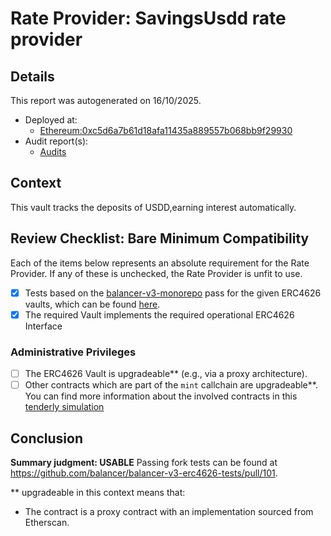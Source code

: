 
# Rate Provider: SavingsUsdd rate provider

## Details
This report was autogenerated on 16/10/2025.

- Deployed at:
    - [Ethereum:0xc5d6a7b61d18afa11435a889557b068bb9f29930](https://etherscan.io/address/0xc5d6a7b61d18afa11435a889557b068bb9f29930)
- Audit report(s):
    - [Audits](https://docs.usdd.io/security/audits)

## Context
This vault tracks the deposits of USDD,earning interest automatically.

## Review Checklist: Bare Minimum Compatibility
Each of the items below represents an absolute requirement for the Rate Provider. If any of these is unchecked, the Rate Provider is unfit to use.

- [x] Tests based on the [balancer-v3-monorepo](https://github.com/balancer/balancer-v3-monorepo/tree/main/pkg/vault/test/foundry/fork) pass for the given ERC4626 vaults, which can be found [here](https://github.com/balancer/balancer-v3-erc4626-tests/tree/main/test).
- [x] The required Vault implements the required operational ERC4626 Interface

### Administrative Privileges
- [ ] The ERC4626 Vault is upgradeable** (e.g., via a proxy architecture).
- [ ] Other contracts which are part of the `mint` callchain are upgradeable**. You can find more information
   about the involved contracts in this [tenderly simulation](https://www.tdly.co/shared/simulation/6cb1e8f5-e47a-482b-823f-f48e7dfea684)

## Conclusion
**Summary judgment: USABLE**
Passing fork tests can be found at https://github.com/balancer/balancer-v3-erc4626-tests/pull/101.

** upgradeable in this context means that:
- The contract is a proxy contract with an implementation sourced from Etherscan.
    
